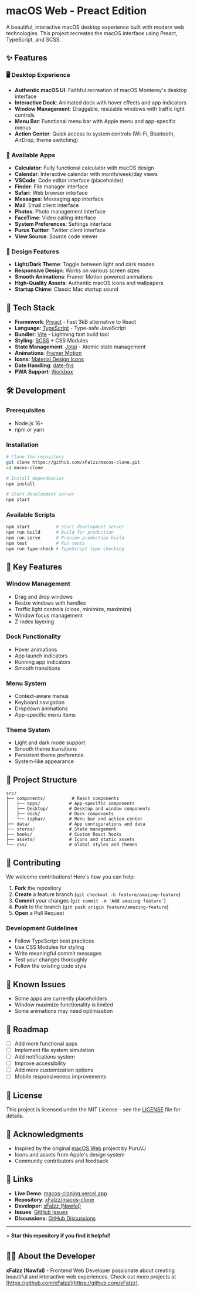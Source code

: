# macOS Web - Preact Edition

A beautiful, interactive macOS desktop experience built with modern web technologies. This project recreates the macOS interface using Preact, TypeScript, and SCSS.

## ✨ Features

### 🖥️ Desktop Experience
- **Authentic macOS UI**: Faithful recreation of macOS Monterey's desktop interface
- **Interactive Dock**: Animated dock with hover effects and app indicators
- **Window Management**: Draggable, resizable windows with traffic light controls
- **Menu Bar**: Functional menu bar with Apple menu and app-specific menus
- **Action Center**: Quick access to system controls (Wi-Fi, Bluetooth, AirDrop, theme switching)

### 📱 Available Apps
- **Calculator**: Fully functional calculator with macOS design
- **Calendar**: Interactive calendar with month/week/day views
- **VSCode**: Code editor interface (placeholder)
- **Finder**: File manager interface
- **Safari**: Web browser interface
- **Messages**: Messaging app interface
- **Mail**: Email client interface
- **Photos**: Photo management interface
- **FaceTime**: Video calling interface
- **System Preferences**: Settings interface
- **Purus Twitter**: Twitter client interface
- **View Source**: Source code viewer

### 🎨 Design Features
- **Light/Dark Theme**: Toggle between light and dark modes
- **Responsive Design**: Works on various screen sizes
- **Smooth Animations**: Framer Motion powered animations
- **High-Quality Assets**: Authentic macOS icons and wallpapers
- **Startup Chime**: Classic Mac startup sound

## 🚀 Tech Stack

- **Framework**: [Preact](https://preactjs.com/) - Fast 3kB alternative to React
- **Language**: [TypeScript](https://www.typescriptlang.org/) - Type-safe JavaScript
- **Bundler**: [Vite](https://vitejs.dev/) - Lightning fast build tool
- **Styling**: [SCSS](https://sass-lang.com/) + CSS Modules
- **State Management**: [Jotai](https://jotai.org/) - Atomic state management
- **Animations**: [Framer Motion](https://www.framer.com/motion/)
- **Icons**: [Material Design Icons](https://materialdesignicons.com/)
- **Date Handling**: [date-fns](https://date-fns.org/)
- **PWA Support**: [Workbox](https://developers.google.com/web/tools/workbox)

## 🛠️ Development

### Prerequisites
- Node.js 16+ 
- npm or yarn

### Installation

```bash
# Clone the repository
git clone https://github.com/xFalzz/macos-clone.git
cd macos-clone

# Install dependencies
npm install

# Start development server
npm start
```

### Available Scripts

```bash
npm start          # Start development server
npm run build      # Build for production
npm run serve      # Preview production build
npm test           # Run tests
npm run type-check # TypeScript type checking
```

## 🎯 Key Features

### Window Management
- Drag and drop windows
- Resize windows with handles
- Traffic light controls (close, minimize, maximize)
- Window focus management
- Z-index layering

### Dock Functionality
- Hover animations
- App launch indicators
- Running app indicators
- Smooth transitions

### Menu System
- Context-aware menus
- Keyboard navigation
- Dropdown animations
- App-specific menu items

### Theme System
- Light and dark mode support
- Smooth theme transitions
- Persistent theme preference
- System-like appearance

## 📁 Project Structure

```
src/
├── components/          # React components
│   ├── apps/           # App-specific components
│   ├── Desktop/        # Desktop and window components
│   ├── dock/           # Dock components
│   └── topbar/         # Menu bar and action center
├── data/               # App configurations and data
├── stores/             # State management
├── hooks/              # Custom React hooks
├── assets/             # Icons and static assets
└── css/                # Global styles and themes
```

## 🤝 Contributing

We welcome contributions! Here's how you can help:

1. **Fork** the repository
2. **Create** a feature branch (`git checkout -b feature/amazing-feature`)
3. **Commit** your changes (`git commit -m 'Add amazing feature'`)
4. **Push** to the branch (`git push origin feature/amazing-feature`)
5. **Open** a Pull Request

### Development Guidelines
- Follow TypeScript best practices
- Use CSS Modules for styling
- Write meaningful commit messages
- Test your changes thoroughly
- Follow the existing code style

## 🐛 Known Issues

- Some apps are currently placeholders
- Window maximize functionality is limited
- Some animations may need optimization

## 📝 Roadmap

- [ ] Add more functional apps
- [ ] Implement file system simulation
- [ ] Add notifications system
- [ ] Improve accessibility
- [ ] Add more customization options
- [ ] Mobile responsiveness improvements

## 📄 License

This project is licensed under the MIT License - see the [LICENSE](LICENSE) file for details.

## 🙏 Acknowledgments

- Inspired by the original [macOS Web](https://github.com/puruvj/macos-preact) project by PuruVJ
- Icons and assets from Apple's design system
- Community contributors and feedback

## 🔗 Links

- **Live Demo**: [macos-cloning.vercel.app](https://macos-cloning.vercel.app)
- **Repository**: [xFalzz/macos-clone](https://github.com/xFalzz/macos-clone)
- **Developer**: [xFalzz (Nawfal)](https://github.com/xFalzz)
- **Issues**: [GitHub Issues](https://github.com/xFalzz/macos-clone/issues)
- **Discussions**: [GitHub Discussions](https://github.com/xFalzz/macos-clone/discussions)

---

⭐ **Star this repository if you find it helpful!**

## 👨‍💻 About the Developer

**xFalzz (Nawfal)** - Frontend Web Developer passionate about creating beautiful and interactive web experiences. Check out more projects at [https://github.com/xFalzz](https://github.com/xFalzz).

